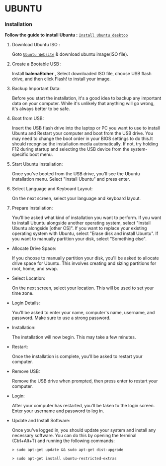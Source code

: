 # **UBUNTU**


### **Installation**

**Follow the guide to install Ubuntu :**  [`Install Ubuntu desktop`](https://ubuntu.com/tutorials/install-ubuntu-desktop#1-overview)

  1. Download Ubuntu ISO :
     
     Goto [`Ubuntu Website`](https://ubuntu.com/download/desktop) & download ubuntu image(ISO file).
  
  2. Create a Bootable USB :

     Install **balenaEtcher** , Select downloaded ISO file, choose USB flash drive, and then click Flash! to install your image.

  3. Backup Important Data: 

     Before you start the installation, it's a good idea to backup any important data on your computer. While it's unlikely that anything will go wrong, it's always better to be safe.

  4. Boot from USB: 

     Insert the USB flash drive into the laptop or PC you want to use to install Ubuntu and Restart your computer and boot from the USB drive. You may need to change the boot order in your BIOS settings to do this.It should recognise the installation media automatically. If not, try holding F12 during startup and selecting the USB device from the system-specific boot menu. 

  5. Start Ubuntu Installation: 

     Once you've booted from the USB drive, you'll see the Ubuntu installation menu. Select "Install Ubuntu" and press enter.

  6. Select Language and Keyboard Layout: 

     On the next screen, select your language and keyboard layout.
  
  7. Prepare Installation: 

     You'll be asked what kind of installation you want to perform. If you want to install Ubuntu alongside another operating system, select "Install Ubuntu alongside [other OS]". If you want to replace your existing operating system with Ubuntu, select "Erase disk and install Ubuntu". If you want to manually partition your disk, select "Something else".

* Allocate Drive Space: 

  If you choose to manually partition your disk, you'll be asked to allocate drive space for Ubuntu. This involves creating and sizing partitions for root, home, and swap.

* Select Location: 

  On the next screen, select your location. This will be used to set your time zone.

* Login Details: 

  You'll be asked to enter your name, computer's name, username, and password. Make sure to use a strong password.

* Installation: 

  The installation will now begin. This may take a few      minutes.

* Restart: 

  Once the installation is complete, you'll be asked to restart  your computer.

* Remove USB: 

  Remove the USB drive when prompted, then press enter to  restart your computer.

* Login: 

  After your computer has restarted, you'll be taken to the login screen. Enter your username and password to log in.

* Update and Install Software: 

  Once you've logged in, you should update   your system and install any necessary software. You can do this by opening the terminal (Ctrl+Alt+T) and running the following commands:
  
  `> sudo apt-get update && sudo apt-get dist-upgrade`
  
  `> sudo apt-get install ubuntu-restricted-extras`

